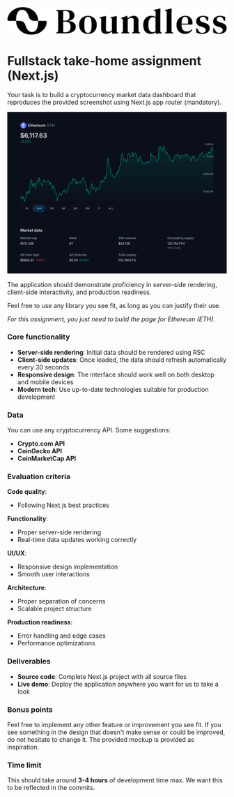 <img src="./logo.svg" alt="Boundless" />

# Fullstack take-home assignment (Next.js)

Your task is to build a cryptocurrency market data dashboard that reproduces the provided screenshot using Next.js app router (mandatory). 

<img src="./mockup.png" alt="mockup" />

The application should demonstrate proficiency in server-side rendering, client-side interactivity, and production readiness.

Feel free to use any library you see fit, as long as you can justify their use.

_For this assignment, you just need to build the page for Ethereum (ETH)._

### Core functionality

- **Server-side rendering**: Initial data should be rendered using RSC
- **Client-side updates**: Once loaded, the data should refresh automatically every 30 seconds
- **Responsive design**: The interface should work well on both desktop and mobile devices
- **Modern tech**: Use up-to-date technologies suitable for production development

### Data

You can use any cryptocurrency API. Some suggestions:
- **Crypto.com API** 
- **CoinGecko API**
- **CoinMarketCap API**

### Evaluation criteria

**Code quality**:
- Following Next.js best practices

**Functionality**:
- Proper server-side rendering
- Real-time data updates working correctly

**UI/UX**:
- Responsive design implementation
- Smooth user interactions

**Architecture**:
- Proper separation of concerns
- Scalable project structure

**Production readiness**:
- Error handling and edge cases
- Performance optimizations

### Deliverables

- **Source code**: Complete Next.js project with all source files
- **Live demo**: Deploy the application anywhere you want for us to take a look

### Bonus points

Feel free to implement any other feature or improvement you see fit. If you see something in the design that doesn't make sense or could be improved, do not hesitate to change it. The provided mockup is provided as inspiration. 

### Time limit

This should take around **3-4 hours** of development time max. We want this to be reflected in the commits.
